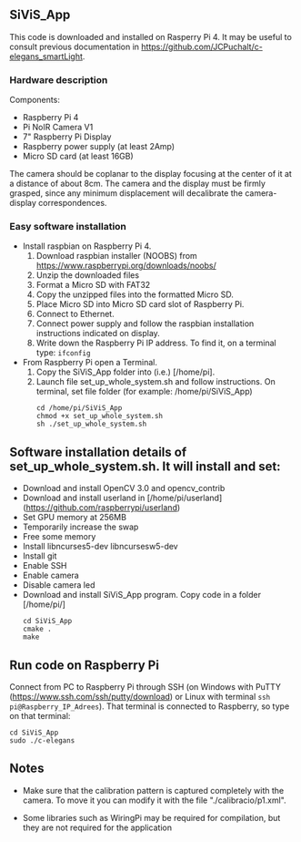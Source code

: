 ## SiViS_App
This code is downloaded and installed on Rasperry Pi 4. 
It may be useful to consult previous documentation in https://github.com/JCPuchalt/c-elegans_smartLight.

### Hardware description
Components:
* Raspberry Pi 4
* Pi NoIR Camera V1
* 7" Raspberry Pi Display
* Raspberry power supply (at least 2Amp)
* Micro SD card (at least 16GB)

The camera should be coplanar to the display focusing at the center of it at a distance of about 8cm.
The camera and the display must be firmly grasped, since any minimum displacement will decalibrate 
the camera-display correspondences.

### Easy software installation
* Install raspbian on Raspberry Pi 4. 
    1. Download raspbian installer (NOOBS) from https://www.raspberrypi.org/downloads/noobs/
    2. Unzip the downloaded files
    3. Format a Micro SD with FAT32
    4. Copy the unzipped files into the formatted Micro SD.
    5. Place Micro SD into Micro SD card slot of Raspberry Pi.
    6. Connect to Ethernet.
    7. Connect power supply and follow the raspbian installation instructions indicated on display.
    8. Write down the Raspberry Pi IP address. To find it, on a terminal type: 
        `ifconfig` 
* From Raspberry Pi open a Terminal. 
    1. Copy the SiViS\_App folder into (i.e.) [/home/pi].       
    2. Launch file set\_up\_whole\_system.sh and follow instructions. On terminal, set file folder (for example: /home/pi/SiViS\_App) 
        ````
        cd /home/pi/SiViS_App
        chmod +x set_up_whole_system.sh
        sh ./set_up_whole_system.sh
        ````

## Software installation details of set_up_whole_system.sh. It will install and set:

* Download and install OpenCV 3.0 and opencv_contrib
* Download and install userland in [/home/pi/userland] 
(https://github.com/raspberrypi/userland)
* Set GPU memory at 256MB
* Temporarily increase the swap
* Free some memory
* Install libncurses5-dev libncursesw5-dev
* Install git
* Enable SSH
* Enable camera
* Disable camera led
* Download and install SiViS\_App program. Copy code in a folder [/home/pi/]
    ````
    cd SiViS_App
    cmake .
    make
    ````

## Run code on Raspberry Pi
Connect from PC to Raspberry Pi through SSH (on Windows with PuTTY (https://www.ssh.com/ssh/putty/download) or Linux with terminal `ssh pi@Raspberry_IP_Adrees`). That terminal is connected to Raspberry, so type on that terminal:
````
cd SiViS_App
sudo ./c-elegans
````

## Notes

* Make sure that the calibration pattern is captured completely with the camera.
To move it you can modify it with the file "./calibracio/p1.xml".

* Some libraries such as WiringPi may be required for compilation, but they are not required for the application
